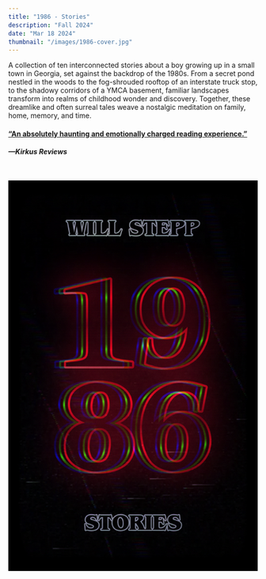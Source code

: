 ```yaml
---
title: "1986 - Stories"
description: "Fall 2024"
date: "Mar 18 2024"
thumbnail: "/images/1986-cover.jpg"
---
```


A collection of ten interconnected stories about a boy growing up in a small town in Georgia, set against the backdrop of the 1980s. From a secret pond nestled in the woods to the fog-shrouded rooftop of an interstate truck stop, to the shadowy corridors of a YMCA basement, familiar landscapes transform into realms of childhood wonder and discovery. Together, these dreamlike and often surreal tales weave a nostalgic meditation on family, home, memory, and time.

#### [“An absolutely haunting and emotionally charged reading experience.”](https://www.kirkusreviews.com/book-reviews/will-stepp/1986-stories/)
#### *—Kirkus Reviews*

<br/>

![1986 - Book Cover](../../../images/1986-cover.jpg)